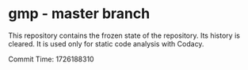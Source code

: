 # gmp - master branch

This repository contains the frozen state of the repository.
Its history is cleared. It is used only for static code
analysis with Codacy.

Commit Time: 1726188310